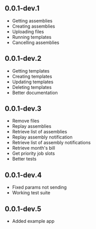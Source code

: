 ## 0.0.1-dev.1

- Getting assemblies
- Creating assemblies
- Uploading files
- Running templates
- Cancelling assemblies

## 0.0.1-dev.2

- Getting templates
- Creating templates
- Updating templates
- Deleting templates
- Better documentation

## 0.0.1-dev.3

- Remove files
- Replay assemblies
- Retrieve list of assemblies
- Replay assembly notification
- Retrieve list of assembly notifications
- Retrieve month's bill
- Get priority job slots
- Better tests

## 0.0.1-dev.4

- Fixed params not sending
- Working test suite

## 0.0.1-dev.5

- Added example app